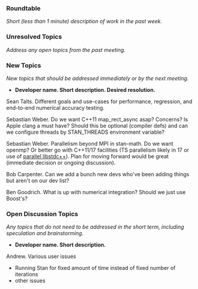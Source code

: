 ### Roundtable
_Short (less than 1 minute) description of work in the past week._


### Unresolved Topics
_Address any open topics from the past meeting._

### New Topics
_New topics that should be addressed immediately or by the next
meeting._

* __Developer name.  Short description.  Desired resolution.__

Sean Talts. Different goals and use-cases for performance, regression, and end-to-end numerical accuracy testing.

Sebastian Weber. Do we want C++11 map_rect_async asap? Concerns? Is Apple clang a must have? Should this be optional (compiler defs) and can we configure threads by STAN_THREADS environment variable?

Sebastian Weber. Parallelism beyond MPI in stan-math. Do we want openmp? Or better go with C++11/17 facilities (TS parallelism likely in 17 or use of [parallel libstdc++](https://gcc.gnu.org/onlinedocs/libstdc++/manual/parallel_mode_design.html)). Plan for moving forward would be great (immediate decision or ongoing discussion).

Bob Carpenter.  Can we add a bunch new devs who've been adding things but aren't on our dev list?

Ben Goodrich. What is up with numerical integration? Should we just use Boost's?

### Open Discussion Topics

_Any topics that do not need to be addressed in the short term,
including speculation and brainstorming._

* __Developer name.  Short description.__

Andrew.  Various user issues
- Running Stan for fixed amount of time instead of fixed number of iterations
- other issues